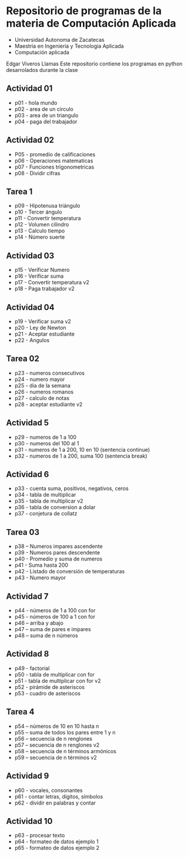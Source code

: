 # Repositorio de programas de la materia de Computación Aplicada

- Universidad Autonoma de Zacatecas
- Maestria en Ingenieria y Tecnologia Aplicada
- Computación aplicada

Edgar Viveros Llamas 
Este repositorio contiene los programas en python desarrolados durante la clase


## Actividad 01
- p01 - hola mundo
- p02 - area de un circulo
- p03 - area de un triangulo
- p04 - paga del trabajador

## Actividad 02
- P05 - promedio de calificaciones
- p06 - Operaciones matematicas
- p07 - Funciones trigonometricas
- p08 - Dividir cifras

## Tarea 1
- p09 - Hipotenusa triángulo
- p10 - Tercer ángulo
- p11 - Convertir temperatura 
- p12 - Volumen cilindro 
- p13 - Calculo tiempo
- p14 - Número suerte

## Actividad 03
- p15 - Verificar Numero
- p16 - Verificar suma
- p17 - Convertir temperatura v2
- p18 - Paga trabajador v2

## Actividad 04
- p19 - Verificar suma v2
- p20 - Ley de Newton
- p21 - Aceptar estudiante
- p22 - Angulos

## Tarea 02
- p23 - numeros consecutivos
- p24 - numero mayor
- p25 - dia de la semana
- p26 - numeros romanos
- p27 - calculo de notas
- p28 - aceptar estudiante v2

## Actividad 5
- p29 - numeros de 1 a 100
- p30 - numeros del 100 al 1
- p31 - numeros de 1 a 200, 10 en 10 (sentencia continue)
- p32 - numeros de 1 a 200, suma 100 (sentencia break)

## Actividad 6
- p33 - cuenta suma, positivos, negativos, ceros
- p34 - tabla de multiplicar
- p35 - tabla de multiplicar v2
- p36 - tabla de conversion a dolar
- p37 - conjetura de collatz

## Tarea 03
- p38 – Numeros impares ascendente
- p39 - Numeros pares descendente
- p40 - Promedio y suma de numeros
- p41 - Suma hasta 200
- p42 - Listado de conversión de temperaturas
- p43 - Numero mayor
  

## Actividad 7
- p44 - números de 1 a 100 con for
- p45 - números de 100 a 1 con for
- p46 – arriba y abajo
- p47 – suma de pares e impares
- p48 – suma de n números

## Actividad 8
- p49 - factorial
- p50 - tabla de multiplicar con for
- p51 - tabla de multiplicar con for v2
- p52 - pirámide de asteriscos
- p53 - cuadro de asteriscos

## Tarea 4
- p54 – números de 10 en 10 hasta n
- p55 – suma de todos los pares entre 1 y n
- p56 – secuencia de n renglones
- p57 – secuencia de n renglones v2
- p58 – secuencia de n términos armónicos
- p59 – secuencia de n términos v2

## Actividad 9
- p60 - vocales, consonantes
- p61 - contar letras, dígitos, símbolos
- p62 - dividir en palabras y contar

## Actividad 10
- p63 - procesar texto
- p64 - formateo de datos ejemplo 1
- p65 - formateo de datos ejemplo 2